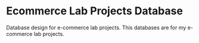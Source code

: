 # Ecommerce Lab Projects Database
Database design for e-commerce lab projects. This databases are for my e-commerce lab projects.
